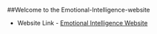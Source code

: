 ##Welcome to the Emotional-Intelligence-website

- Website Link - [Emotional Intelligence Website](https://eitest.pythonanywhere.com/)
